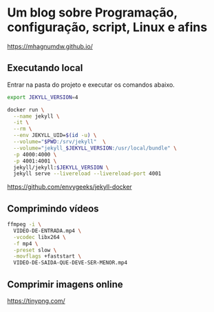# Um blog sobre Programação, configuração, script, Linux e afins

<https://mhagnumdw.github.io/>

## Executando local

Entrar na pasta do projeto e executar os comandos abaixo.

```bash
export JEKYLL_VERSION=4

docker run \
  --name jekyll \
  -it \
  --rm \
  --env JEKYLL_UID=$(id -u) \
  --volume="$PWD:/srv/jekyll"  \
  --volume="jekyll_$JEKYLL_VERSION:/usr/local/bundle" \
  -p 4000:4000 \
  -p 4001:4001 \
  jekyll/jekyll:$JEKYLL_VERSION \
  jekyll serve --livereload --livereload-port 4001
```

<https://github.com/envygeeks/jekyll-docker>

## Comprimindo vídeos

```bash
ffmpeg -i \
  VIDEO-DE-ENTRADA.mp4 \
  -vcodec libx264 \
  -f mp4 \
  -preset slow \
  -movflags +faststart \
  VIDEO-DE-SAIDA-QUE-DEVE-SER-MENOR.mp4
```

## Comprimir imagens online

<https://tinypng.com/>
